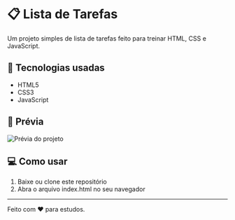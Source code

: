 # 📋 Lista de Tarefas

Um projeto simples de lista de tarefas feito para treinar HTML, CSS e JavaScript.

## 🚀 Tecnologias usadas
- HTML5
- CSS3
- JavaScript

## 📸 Prévia
![Prévia do projeto](https://via.placeholder.com/500x300.png?text=Lista+de+Tarefas)

## 💻 Como usar
1. Baixe ou clone este repositório
2. Abra o arquivo index.html no seu navegador

---
Feito com ❤ para estudos.
